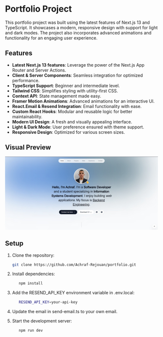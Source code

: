 # Portfolio Project

This portfolio project was built using the latest features of Next.js 13 and TypeScript. It showcases a modern, responsive design with support for light and dark modes. The project also incorporates advanced animations and functionality for an engaging user experience.

## Features

- **Latest Next.js 13 features**: Leverage the power of the Next.js App Router and Server Actions.
- **Client & Server Components**: Seamless integration for optimized performance.
- **TypeScript Support**: Beginner and intermediate level.
- **Tailwind CSS**: Simplifies styling with utility-first CSS.
- **Context API**: State management made easy.
- **Framer Motion Animations**: Advanced animations for an interactive UI.
- **React.Email & Resend Integration**: Email functionality with ease.
- **Custom React Hooks**: Modular and reusable logic for better maintainability.
- **Modern UI Design**: A fresh and visually appealing interface.
- **Light & Dark Mode**: User preference ensured with theme support.
- **Responsive Design**: Optimized for various screen sizes.

## Visual Preview

![Portfolio Screenshot](./public/capture.png) 

## Setup

1. Clone the repository:
   ```bash
   git clone https://github.com/Achraf-Rejouan/portfolio.git
   ```
2. Install dependencies:
    ```bash
       npm install
    ```
3. Add the RESEND_API_KEY environment variable in .env.local:
    ```bash
       RESEND_API_KEY=your-api-key
    ```
4. Update the email in send-email.ts to your own email.

5. Start the development server:
    ```bash
       npm run dev
    ```

